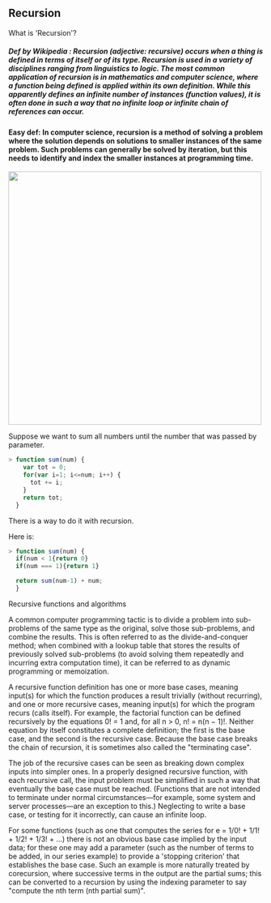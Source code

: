 ## Recursion ## 

What is 'Recursion'?

##### Def by Wikipedia : Recursion (adjective: recursive) occurs when a thing is defined in terms of itself or of its type. Recursion is used in a variety of disciplines ranging from linguistics to logic. The most common application of recursion is in mathematics and computer science, where a function being defined is applied within its own definition. While this apparently defines an infinite number of instances (function values), it is often done in such a way that no infinite loop or infinite chain of references can occur. 


#### Easy def:  In computer science, recursion is a method of solving a problem where the solution depends on solutions to smaller instances of the same problem. Such problems can generally be solved by iteration, but this needs to identify and index the smaller instances at programming time. 

<img src="https://storage.googleapis.com/algodailyrandomassets/curriculum/recursion/cover.jpg" width="500"/>



Suppose we want to sum all numbers until the number that was passed by parameter.

``` javascript
> function sum(num) {
    var tot = 0;
    for(var i=1; i<=num; i++) {
      tot += i;
    }
    return tot;
  }
```

There is a way to do it with recursion. 


Here is: 

``` javascript
> function sum(num) {
  if(num < 1{return 0}
  if(num === 1){return 1}

  return sum(num-1) + num;
  }
```

Recursive functions and algorithms

A common computer programming tactic is to divide a problem into sub-problems of the same type as the original, solve those sub-problems, and combine the results. This is often referred to as the divide-and-conquer method; when combined with a lookup table that stores the results of previously solved sub-problems (to avoid solving them repeatedly and incurring extra computation time), it can be referred to as dynamic programming or memoization.

A recursive function definition has one or more base cases, meaning input(s) for which the function produces a result trivially (without recurring), and one or more recursive cases, meaning input(s) for which the program recurs (calls itself). For example, the factorial function can be defined recursively by the equations 0! = 1 and, for all n > 0, n! = n(n − 1)!. Neither equation by itself constitutes a complete definition; the first is the base case, and the second is the recursive case. Because the base case breaks the chain of recursion, it is sometimes also called the "terminating case".

The job of the recursive cases can be seen as breaking down complex inputs into simpler ones. In a properly designed recursive function, with each recursive call, the input problem must be simplified in such a way that eventually the base case must be reached. (Functions that are not intended to terminate under normal circumstances—for example, some system and server processes—are an exception to this.) Neglecting to write a base case, or testing for it incorrectly, can cause an infinite loop.

For some functions (such as one that computes the series for e = 1/0! + 1/1! + 1/2! + 1/3! + ...) there is not an obvious base case implied by the input data; for these one may add a parameter (such as the number of terms to be added, in our series example) to provide a 'stopping criterion' that establishes the base case. Such an example is more naturally treated by corecursion, where successive terms in the output are the partial sums; this can be converted to a recursion by using the indexing parameter to say "compute the nth term (nth partial sum)".

